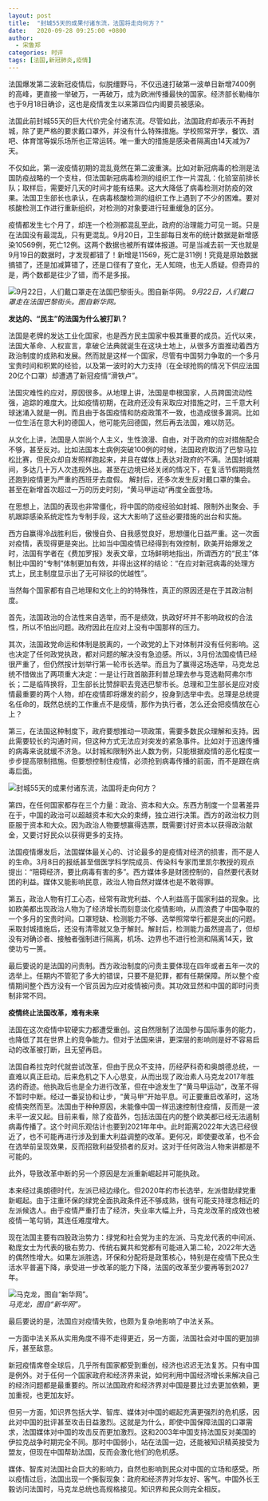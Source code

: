 ```yaml
---
layout: post
title:  "封城55天的成果付诸东流，法国将走向何方？"
date:   2020-09-28 09:25:00 +0800
author: 
  - 宋鲁郑
categories: 时评
tags: [法国,新冠肺炎,疫情]
---
```

法国爆发第二波新冠疫情后，似脱缰野马，不仅迅速打破第一波单日新增7400例的高峰，更直接一举破万，一再破万，成为欧洲传播最快的国家。经济部长勒梅尔也于9月18日确诊，这也是疫情发生以来第四位内阁要员被感染。

法国此前封城55天的巨大代价完全付诸东流。尽管如此，法国政府却表示不再封城，除了更严格的要求戴口罩外，并没有什么特殊措施。学校照常开学，餐饮、酒吧、体育馆等娱乐场所也正常运转。唯一重大的措施是感染者隔离由14天减为7天。

不仅如此，第一波疫情初期的混乱竟然在第二波重演。比如对新冠病毒的检测是法国防疫战略的一个支柱，但法国新冠病毒检测的组织工作一片混乱：化验室前排长队；取样后，需要好几天的时间才能有结果。这大大降低了病毒检测对防疫的效果。法国卫生部长也承认，在病毒核酸检测的组织工作上遇到了不少的困难。要对核酸检测工作进行重新组织，对检测的对象要进行轻重缓急的区分。

疫情都发生七个月了，却连一个检测都混乱至此，政府的治理能力可见一斑。只是在法国没有最混乱，只有更混乱。9月20日，卫生部每日发布的统计数据是新增感染10569例，死亡12例。这两个数据也被所有媒体报道。可是当减去前一天也就是9月19日的数据时，才发现都错了！新增是11569，死亡是311例！究竟是原始数据搞错了，还是加减算错了，还是口径有了变化，无人知晓，也无人质疑。但奇异的是，两个数都是往少了错，而不是多报。

![9月22日，人们戴口罩走在法国巴黎街头。图自新华网。]({{site.url}}/assets/images/20200923162455727.jpg)
*9月22日，人们戴口罩走在法国巴黎街头。图自新华网。*

__发达的、“民主”的法国为什么被打趴？__

法国是老牌的发达工业化国家，也是西方民主国家中极其重要的成员。近代以来，法国大革命、人权宣言，拿破仑法典就诞生在这块土地上，从很多方面推动着西方政治制度的成熟和发展。然而就是这样一个国家，尽管有中国努力争取的一个多月宝贵时间和积累的经验，以及第一波时的大力支持（在全球抢购的情况下供应法国20亿个口罩）却遭遇了新冠疫情“滑铁卢”。

法国灾难性的应对，原因很多。从地理上讲，法国是申根国家，人员跨国流动性强，追踪的难度大。比如疫情初期，在政府还没有采取应对措施之时，三千意大利球迷涌入就是一例。而且由于各国疫情和防疫政策不一致，也造成很多漏洞。比如一位生活在意大利的德国人，他可能先回德国，然后再去法国，难以防范。

从文化上讲，法国是人崇尚个人主义，生性浪漫、自由，对于政府的应对措施配合不够，甚至反对。比如法国本土病例突破100例的时候，法国政府取消了巴黎马拉松比赛，但民众却自发照样跑起来，并且在媒体上表达对政府的不满。法国封城期间，多达几十万人次违规外出。甚至在边境已经关闭的情况下，在复活节假期竟然还跑到疫情更为严重的西班牙去度假。 解封后，还多次发生反对戴口罩的集会。甚至在新增首次超过一万的历史时刻，“黄马甲运动”再度全面登场。

在思想上，法国的表现也非常僵化，将中国的防疫经验如封城、限制外出聚会、手机跟踪感染系统定性为专制手段，这大大影响了这些必要措施的出台和实施。

西方自赢得冷战胜利后，傲慢自负、自我感觉良好，思想僵化日益严重。这一次面对疫情，表现得更是突出。比如当中国疫情已经得到有效控制，欧美开始爆发之时，法国有学者在《费加罗报》发表文章，立场鲜明地指出，所谓西方的“民主”体制比中国的“专制”体制更加有效，并得出这样的结论：“在应对新冠病毒的处理方式上，民主制度显示出了无可辩驳的优越性”。

当然每个国家都有自己地理和文化上的的特殊性，真正的原因还是在于其政治制度。

首先，法国政治的合法性来自选举，而不是绩效，执政好坏并不影响政权的合法性，所以不怕出问题。政府因此在应对上没有中国那样的压力。

其次，法国政党命运和体制是脱离的，一个政党的上下对体制并没有任何影响。这也决定了任何政党执政，都对问题的解决没有急迫感。所以，3月份法国疫情已经很严重了，但仍然按计划举行第一轮市长选举。而且为了赢得这场选举，马克龙总统不惜做出了两项重大决定：一是让行政首脑菲利普总理去参与竞选勒阿弗尔市长；二是临阵换将，卫生部长比赞辞职去竞选巴黎市长。总理和卫生部长是应对疫情最重要的两个人物，却在疫情即将爆发的前夕，投身到选举中去。总理是总统提名任命的，既然总统的工作重点不是疫情，那作为执行者，怎么还会把疫情放在心上？

第三，在法国这种制度下，政府要想推动一项政策，需要多数民众理解和支持。因此需要较长的沟通时间，但这种方式无法应对突发的紧急事件。比如对于迅速传播的病毒来说就缓不济急。以封城和限制外出人数为例，只能根据疫情的恶化程度一步步提高限制措施。但要想控制住疫情，必须抢到病毒传播的前面，而不是跟在病毒后面。

![封城55天的成果付诸东流，法国将走向何方？]({{site.url}}/assets/images/20200923161346778.jpg)

第四，在任何国家都存在三个力量：政治、资本和大众。东西方制度一个显著差异在于，中国的政治可以超越资本和大众的束缚，独立进行决策。西方的政治权力则臣服于资本和大众。因为政治人物要想赢得选票，既需要讨好资本以获得政治献金，又要讨好民众以获得更多的支持。

法国疫情爆发后，法国媒体最关心的、讨论最多的是疫情对经济的损害，而不是人的生命。3月8日的报纸甚至借医学科学院成员、传染科专家而里凯尔教授的观点提出：“阻碍经济，要比病毒有害的多”。西方媒体多是财团控制的，自然要代表财团的利益。媒体又能影响民意，政治人物自然对媒体也是不敢得罪。

第五，政治人物有打工心态，经常有政党利益、个人利益高于国家利益的现象。比如欧美都出现政治人物为了经济增长而刻意淡化疫情影响，从而浪费了中国争取的一个多月的宝贵时间。口罩短缺、检测能力不够、选举照常举行都是突出的问题。采取封城措施后，还没有清零就又急于解封。解封后，检测能力虽然提高了，但却没有对确诊者、接触者强制进行隔离，机场、边界也不进行检测和隔离14天，致使功亏一篑。

最后要说的是法国的问责制。西方政治制度的问责主要体现在四年或者五年一次的选举上。任期内不管犯了多大的错误，只要不是犯罪，都有任期保障。所以整个疫情期间整个西方没有一个官员因为应对疫情被问责。其功效显然和中国的即时问责制非常不同。

__疫情终止法国改革，难有未来__

法国在这次疫情中软硬实力都遭受重创。这自然限制了法国参与国际事务的能力，也降低了其在世界上的竞争能力。但对于法国来讲，更深层的影响则是好不容易启动的改革被打断，且无望再启。

法国自希拉克时代就尝试改革，但由于民众不支持，历经萨科奇和奥朗德总统，一直难以真正启动。后来危机之下人心思变，从而出现了政治素人马克龙2017年胜选的奇迹。他执政后也是全力进行改革，但在中途发生了“黄马甲运动”，改革不得不暂时中断。经过一番妥协和让步，“黄马甲”开始平息。可正要重启改革时，这场疫情突然而至。法国由于种种原因，未能像中国一样迅速控制住疫情，反而是一波未平一波又起。目前来看，除了疫苗外，包括法国在内的整个欧美都已经无法遏制病毒传播了。这个时间乐观估计也要到2021年年中。此时距离2022年大选已经很近了，也不可能再进行涉及到重大利益调整的改革。更何况，即使要改革，也不会在选举前呈现效果，反而招致利益受损者的反对。这对于任何政治人物来讲都是不可能的。

此外，导致改革中断的另一个原因是左派重新崛起并可能执政。

本来经过奥朗德时代，左派已经边缘化。但2020年的市长选举，左派借助绿党重新崛起。由于注重环保的绿党全面执政条件还不够成熟，很有可能支持理念相近的左派候选人。由于疫情严重打击了经济，失业率大幅上升，马克龙改革的成效也被疫情一笔勾销，其连任难度增大。

现在法国主要有四股政治势力：绿党和社会党为主的左派、马克龙代表的中间派、勒庞女士为代表的极右势力、传统右翼共和党都有可能进入第二轮，2022年大选的偶然性增大。如果左派胜选，环保和分配将是政策核心，特别是在疫情下民众生活水平普遍下降，承受进一步改革的能力下降，法国的改革至少要再等到2027年。

![马克龙，图自“新华网”。]({{site.url}}/assets/images/20200923161725658.jpg)  
*马克龙，图自“新华网”。*

最后要说的是，法国应对疫情失败，也颇为复杂地影响了中法关系。

一方面中法关系从实用角度不得不走得更近，另一方面，法国社会对中国的更加排斥，甚至敌意。

新冠疫情席卷全球后，几乎所有国家都受到重创，经济也迟迟无法复苏。只有中国是例外。对于任何一个国家政府和经济界来说，如何利用中国经济增长来解决自己的经济问题都是最重要的。所以法国政府和经济界对中国是要比过去更加依赖，更加重视，也更加友好。

但另一方面，知识界包括大学、智库、媒体对中国的崛起充满更强烈的危机感，因此对中国的批评甚至攻击日益激烈。这就是为什么，即使中国保障法国的口罩需求，法国媒体对中国的攻击反而更加激烈。这和2003年中国支持法国反对美国的伊拉克战争时期完全不同。那时中国弱小，站在法国一边，还能被知识精英接受为盟友，但现在中国帮助法国，反而会激化他们的危机感。

媒体、智库对法国社会巨大的影响力，自然也影响到民众对中国的立场和感受。所以疫情过后，法国出现一个撕裂现象：政府和经济界对华友好、客气。中国外长王毅访问法国时，马克龙总统也高规格接见。知识界和民众则完全相反。